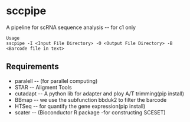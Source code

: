 # sccpipe
A pipeline for scRNA sequence analysis -- for c1 only 

```shell
Usage
sscpipe -I <Input File Directory> -O <Output File Directory> -B <Barcode file in text>
```
## Requirements
* paralell -- (for parallel computing)
* STAR     -- Aligment Tools 
* cutadapt -- A python lib for adapter and ploy A/T trimming(pip install)
* BBmap    -- we use the subfunction bbduk2 to filter the barcode
* HTSeq    -- for quantify the gene expression(pip install)
* scater   -- (Bioconductor R package -for constructing SCESET)


